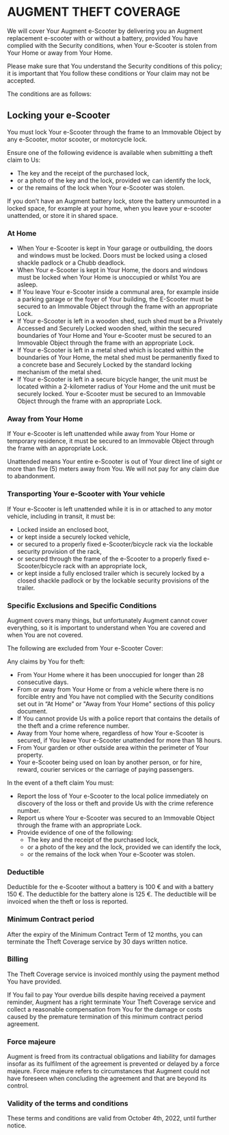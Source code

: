 # AUGMENT THEFT COVERAGE

We will cover Your Augment e-Scooter by delivering you an Augment replacement e-scooter with or without a battery, provided You have complied with the Security conditions, when Your e-Scooter is stolen from Your Home or away from Your Home.

Please make sure that You understand the Security conditions of this policy; it is important that You follow these conditions or Your claim may not be accepted.

The conditions are as follows:

## Locking your e-Scooter

You must lock Your e-Scooter through the frame to an Immovable Object by any e-Scooter, motor scooter, or motorcycle lock.

Ensure one of the following evidence is available when submitting a theft claim to Us:

- The key and the receipt of the purchased lock,
- or a photo of the key and the lock, provided we can identify the lock,
- or the remains of the lock when Your e-Scooter was stolen.

If you don’t have an Augment battery lock, store the battery unmounted in a locked space, for example at your home, when you leave your e-scooter unattended, or store it in shared space.

### At Home

- When Your e-Scooter is kept in Your garage or outbuilding, the doors and windows must be locked. Doors must be locked using a closed shackle padlock or a Chubb deadlock.
- When Your e-Scooter is kept in Your Home, the doors and windows must be locked when Your Home is unoccupied or whilst You are asleep.
- If You leave Your e-Scooter inside a communal area, for example inside a parking garage or the foyer of Your building, the E-Scooter must be secured to an Immovable Object through the frame with an appropriate Lock.
- If Your e-Scooter is left in a wooden shed, such shed must be a Privately Accessed and Securely Locked wooden shed, within the secured boundaries of Your Home and Your e-Scooter must be secured to an Immovable Object through the frame with an appropriate Lock.
- If Your e-Scooter is left in a metal shed which is located within the boundaries of Your Home, the metal shed must be permanently fixed to a concrete base and Securely Locked by the standard locking mechanism of the metal shed.
- If Your e-Scooter is left in a secure bicycle hanger, the unit must be located within a 2-kilometer radius of Your Home and the unit must be securely locked. Your e-Scooter must be secured to an Immovable Object through the frame with an appropriate Lock.

<div class="page"/>

### Away from Your Home

If Your e-Scooter is left unattended while away from Your Home or temporary residence, it must be secured to an Immovable Object through the frame with an appropriate Lock.

Unattended means Your entire e-Scooter is out of Your direct line of sight or more than five (5) meters away from You. We will not pay for any claim due to abandonment.

### Transporting Your e-Scooter with Your vehicle

If Your e-Scooter is left unattended while it is in or attached to any motor vehicle, including in transit, it must be:

- Locked inside an enclosed boot,
- or kept inside a securely locked vehicle,
- or secured to a properly fixed e-Scooter/bicycle rack via the lockable security provision of the rack,
- or secured through the frame of the e-Scooter to a properly fixed e-Scooter/bicycle rack with an appropriate lock,
- or kept inside a fully enclosed trailer which is securely locked by a closed shackle padlock or by the lockable security provisions of the trailer.

### Specific Exclusions and Specific Conditions

Augment covers many things, but unfortunately Augment cannot cover everything, so it is important to understand when You are covered and when You are not covered.

The following are excluded from Your e-Scooter Cover:

Any claims by You for theft:

- From Your Home where it has been unoccupied for longer than 28 consecutive days.
- From or away from Your Home or from a vehicle where there is no forcible entry and You have not complied with the Security conditions set out in “At Home” or "Away from Your Home" sections of this policy document.
- If You cannot provide Us with a police report that contains the details of the theft and a crime reference number.
- Away from Your home where, regardless of how Your e-Scooter is secured, if You leave Your e-Scooter unattended for more than 18 hours.
- From Your garden or other outside area within the perimeter of Your property.
- Your e-Scooter being used on loan by another person, or for hire, reward, courier services or the carriage of paying passengers.

In the event of a theft claim You must:

- Report the loss of Your e-Scooter to the local police immediately on discovery of the loss or theft and provide Us with the crime reference number.
- Report us where Your e-Scooter was secured to an Immovable Object through the frame with an appropriate Lock.
- Provide evidence of one of the following:
  - The key and the receipt of the purchased lock,
  - or a photo of the key and the lock, provided we can identify the lock,
  - or the remains of the lock when Your e-Scooter was stolen.

### Deductible

Deductible for the e-Scooter without a battery is 100 € and with a battery 150 €. The deductible for the battery alone is 125 €. The deductible will be invoiced when the theft or loss is reported.

### Minimum Contract period

After the expiry of the Minimum Contract Term of 12 months, you can terminate the Theft Coverage service by 30 days written notice.

### Billing

The Theft Coverage service is invoiced monthly using the payment method You have provided.

If You fail to pay Your overdue bills despite having received a payment reminder, Augment has a right terminate Your Theft Coverage service and collect a reasonable compensation from You for the damage or costs caused by the premature termination of this minimum contract period agreement.

### Force majeure

Augment is freed from its contractual obligations and liability for damages insofar as its fulfilment of the agreement is prevented or delayed by a force majeure. Force majeure refers to circumstances that Augment could not have foreseen when concluding the agreement and that are beyond its control.

### Validity of the terms and conditions

These terms and conditions are valid from October 4th, 2022, until further notice.
